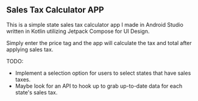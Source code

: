 ## Sales Tax Calculator APP

This is a simple state sales tax calculator app I made in Android Studio written in Kotlin utilizing Jetpack Compose for UI Design.

Simply enter the price tag and the app will calculate the tax and total after applying sales tax.

TODO:
- Implement a selection option for users to select states that have sales taxes.
- Maybe look for an API to hook up to grab up-to-date data for each state's sales tax.
